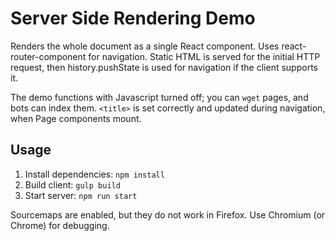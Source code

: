 # Server Side Rendering Demo

Renders the whole document as a single React component. Uses react-router-component for navigation. Static HTML is served for the initial HTTP request, then history.pushState is used for navigation if the client supports it.

The demo functions with Javascript turned off; you can `wget` pages, and bots can index them. `<title>` is set correctly and updated during navigation, when Page components mount.

## Usage

1. Install dependencies: `npm install`
2. Build client: `gulp build`
3. Start server: `npm run start`

Sourcemaps are enabled, but they do not work in Firefox. Use Chromium (or Chrome) for debugging.
